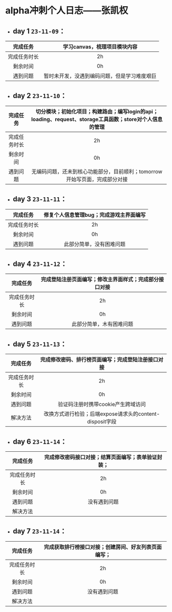 # alpha冲刺个人日志——张凯权

- ## day 1 `23-11-09`：

|   完成任务   |         学习canvas，梳理项目模块内容         |
| :----------: | :------------------------------------------: |
| 完成任务时长 |                      2h                      |
|   剩余时间   |                      0h                      |
|   遇到问题   | 暂时未开发，没遇到编码问题，但是学习难度艰巨 |



- ## day 2 `23-11-10`：

|   完成任务   | 切分模块；初始化项目；构建路由；编写login的api；loading、request、storage工具函数；store对个人信息的管理 |
| :----------: | :----------------------------------------------------------: |
| 完成任务时长 |                              2h                              |
|   剩余时间   |                              0h                              |
|   遇到问题   | 无编码问题，还未到核心功能部分，目前顺利；tomorrow开始写页面，完成部分对接 |



- ## day 3 `23-11-11`：

|   完成任务   | 修复个人信息管理bug；完成游戏主界面编写 |
| :----------: | :-------------------------------------: |
| 完成任务时长 |                   2h                    |
|   剩余时间   |                   0h                    |
|   遇到问题   |        此部分简单，没有困难问题         |



- ## day 4 `23-11-12`：

|   完成任务   | 完成登陆注册页面编写；修改主界面样式；完成部分接口对接 |
| :----------: | :----------------------------------------------------: |
| 完成任务时长 |                           2h                           |
|   剩余时间   |                           0h                           |
|   遇到问题   |                此部分简单，木有困难问题                |



- ## day 5 `23-11-13`：

|   完成任务   |    完成修改密码、排行榜页面编写；完成登陆注册接口对接    |
| :----------: | :------------------------------------------------------: |
| 完成任务时长 |                            2h                            |
|   剩余时间   |                            0h                            |
|   遇到问题   |            验证码注册时携带cookie产生跨域访问            |
|   解决方法   | 改换方式进行检验；后端expose请求头的content-disposit字段 |



- ## day 6 `23-11-14`：

|   完成任务   | 完成修改密码接口对接；结算页面编写；表单验证封装； |
| :----------: | :------------------------------------------------: |
| 完成任务时长 |                         2h                         |
|   剩余时间   |                         0h                         |
|   遇到问题   |                    没有遇到问题                    |
|   解决方法   |                                                    |



- ## day 7 `23-11-14`：

|   完成任务   | 完成获取排行榜接口对接；创建房间、好友列表页面编写； |
| :----------: | :--------------------------------------------------: |
| 完成任务时长 |                          2h                          |
|   剩余时间   |                          0h                          |
|   遇到问题   |                     没有遇到问题                     |
|   解决方法   |                                                      |

